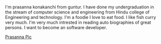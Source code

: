 I'm prasanna konakanchi from guntur. I have done my undergraduation in the stream of computer science and engineering from Hindu college of Engineering and technology. I'm a foodie I love to eat food. I like fish curry very much. I'm very much intrested in reading auto biographies of great persons. I want to become an software developer. 

[Prasanna Pic](https://github.com/prasanna0987654321/assignment2-Konakanchi/blob/main/prasanna%20konakanchi_Pro.jpg)